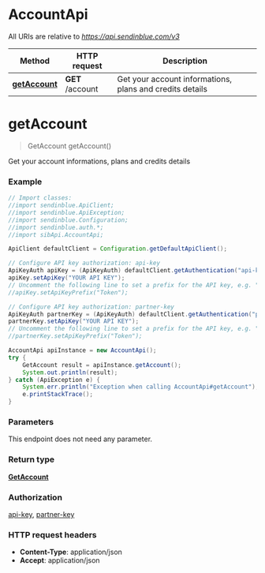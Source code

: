 # AccountApi

All URIs are relative to *https://api.sendinblue.com/v3*

Method | HTTP request | Description
------------- | ------------- | -------------
[**getAccount**](AccountApi.md#getAccount) | **GET** /account | Get your account informations, plans and credits details


<a name="getAccount"></a>
# **getAccount**
> GetAccount getAccount()

Get your account informations, plans and credits details

### Example
```java
// Import classes:
//import sendinblue.ApiClient;
//import sendinblue.ApiException;
//import sendinblue.Configuration;
//import sendinblue.auth.*;
//import sibApi.AccountApi;

ApiClient defaultClient = Configuration.getDefaultApiClient();

// Configure API key authorization: api-key
ApiKeyAuth apiKey = (ApiKeyAuth) defaultClient.getAuthentication("api-key");
apiKey.setApiKey("YOUR API KEY");
// Uncomment the following line to set a prefix for the API key, e.g. "Token" (defaults to null)
//apiKey.setApiKeyPrefix("Token");

// Configure API key authorization: partner-key
ApiKeyAuth partnerKey = (ApiKeyAuth) defaultClient.getAuthentication("partner-key");
partnerKey.setApiKey("YOUR API KEY");
// Uncomment the following line to set a prefix for the API key, e.g. "Token" (defaults to null)
//partnerKey.setApiKeyPrefix("Token");

AccountApi apiInstance = new AccountApi();
try {
    GetAccount result = apiInstance.getAccount();
    System.out.println(result);
} catch (ApiException e) {
    System.err.println("Exception when calling AccountApi#getAccount");
    e.printStackTrace();
}
```

### Parameters
This endpoint does not need any parameter.

### Return type

[**GetAccount**](GetAccount.md)

### Authorization

[api-key](../README.md#api-key), [partner-key](../README.md#partner-key)

### HTTP request headers

 - **Content-Type**: application/json
 - **Accept**: application/json

